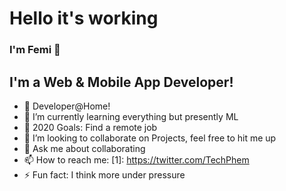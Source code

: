 # Hello it's working

### I'm Femi 👋


## I'm a Web & Mobile App Developer!

- 🔭 Developer@Home!
- 🌱 I’m currently learning everything but presently ML
- 🥅 2020 Goals: Find a remote job
- 👯 I’m looking to collaborate on Projects, feel free to hit me up
- 💬 Ask me about collaborating
- 📫 How to reach me: [1]: https://twitter.com/TechPhem
- ⚡ Fun fact: I think more under pressure
